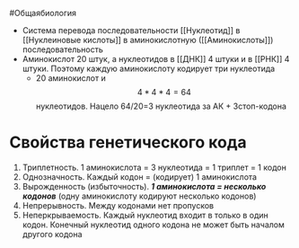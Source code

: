 #Общаябиология 
- Система перевода последовательности [[Нуклеотид]] в [[Нуклеиновые кислоты]] в аминокислотную ([[Аминокислоты]]) последовательность
- Аминокислот 20 штук, а нуклеотидов в [[ДНК]] 4 штуки и в [[РНК]] 4 штуки. Поэтому каждую аминокислоту кодирует три нуклеотида 
	- 20 аминокислот и $$4*4*4 = 64$$ нуклеотидов. Нацело 64/20=3 нуклеотида за АК + 3стоп-кодона
# Свойства генетического кода
1. Триплетность. 1 аминокислота = 3 нуклеотида = 1 триплет = 1 кодон
2. Однозначность. Каждый кодон  = (кодирует) 1 аминокислота
3. Вырожденность (избыточность). ***1 аминокислота = несколько кодонов*** (одну аминокислоту кодируют несколько кодонов)
4. Непрерывность. Между кодонами нет пропусков
5. Неперкрываемость. Каждый нуклеотид входит в только в один кодон. Конечный нуклеотид одного кодона не может быть началом другого кодона